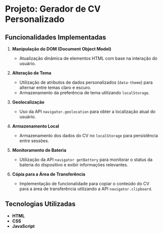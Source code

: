 # Projeto: Gerador de CV Personalizado

## Funcionalidades Implementadas

1. **Manipulação do DOM (Document Object Model)**
   - Atualização dinâmica de elementos HTML com base na interação do usuário.

2. **Alteração de Tema**
   - Utilização de atributos de dados personalizados (`data-theme`) para alternar entre temas claro e escuro.
   - Armazenamento da preferência de tema utilizando `localStorage`.

3. **Geolocalização**
   - Uso da API `navigator.geolocation` para obter a localização atual do usuário.

4. **Armazenamento Local**
   - Armazenamento dos dados do CV no `localStorage` para persistência entre sessões.

5. **Monitoramento de Bateria**
   - Utilização da API `navigator getBattery` para monitorar o status da bateria do dispositivo e exibir informações relevantes.

6. **Cópia para a Área de Transferência**
   - Implementação de funcionalidade para copiar o conteúdo do CV para a área de transferência utilizando a API `navigator.clipboard`.

## Tecnologias Utilizadas

- **HTML**
- **CSS**
- **JavaScript**

